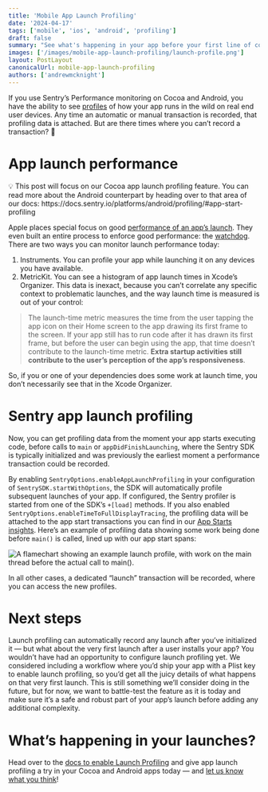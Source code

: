 ```yaml
---
title: 'Mobile App Launch Profiling'
date: '2024-04-17'
tags: ['mobile', 'ios', 'android', 'profiling']
draft: false
summary: "See what's happening in your app before your first line of code can even run."
images: ['/images/mobile-app-launch-profiling/launch-profile.png']
layout: PostLayout
canonicalUrl: mobile-app-launch-profiling
authors: ['andrewmcknight']
---
```


If you use Sentry’s Performance monitoring on Cocoa and Android, you have the ability to see [profiles](https://docs.sentry.io/product/profiling/) of how your app runs in the wild on real end user devices. Any time an automatic or manual transaction is recorded, that profiling data is attached. But are there times where you can’t record a transaction? 🤔

# App launch performance

<aside>
💡 This post will focus on our Cocoa app launch profiling feature. You can read more about the Android counterpart by heading over to that area of our docs: https://docs.sentry.io/platforms/android/profiling/#app-start-profiling
</aside>

Apple places special focus on good [performance of an app’s launch](https://developer.apple.com/documentation/xcode/reducing-your-app-s-launch-time). They even built an entire process to enforce good performance: the [watchdog](https://developer.apple.com/documentation/xcode/addressing-watchdog-terminations). There are two ways you can monitor launch performance today:

1. Instruments. You can profile your app while launching it on any devices you have available.
2. MetricKit. You can see a histogram of app launch times in Xcode’s Organizer. This data is inexact, because you can’t correlate any specific context to problematic launches, and the way launch time is measured is out of your control:

> The launch-time metric measures the time from the user tapping the app icon on their Home screen to the app drawing its first frame to the screen. If your app still has to run code after it has drawn its first frame, but before the user can begin using the app, that time doesn’t contribute to the launch-time metric. **Extra startup activities still contribute to the user’s perception of the app’s responsiveness**.

So, if you or one of your dependencies does some work at launch time, you don’t necessarily see that in the Xcode Organizer.

# Sentry app launch profiling

Now, you can get profiling data from the moment your app starts executing code, before calls to `main` or `appDidFinishLaunching`, where the Sentry SDK is typically initialized and was previously the earliest moment a performance transaction could be recorded.

By enabling `SentryOptions.enableAppLaunchProfiling` in your configuration of `SentrySDK.startWithOptions`, the SDK will automatically profile subsequent launches of your app. If configured, the Sentry profiler is started from one of the SDK’s `+[load]` methods. If you also enabled `SentryOptions.enableTimeToFullDisplayTracing`, the profiling data will be attached to the app start transactions you can find in our [App Starts insights](https://docs.sentry.io/product/insights/mobile-vitals/app-starts/). Here’s an example of profiling data showing some work being done before `main()` is called, lined up with our app start spans:

![A flamechart showing an example launch profile, with work on the main thread before the actual call to `main()`.](/images/mobile-app-launch-profiling/launch-profile.png)

In all other cases, a dedicated “launch” transaction will be recorded, where you can access the new profiles.

# Next steps

Launch profiling can automatically record any launch after you’ve initialized it — but what about the very first launch after a user installs your app? You wouldn’t have had an opportunity to configure launch profiling yet. We considered including a workflow where you’d ship your app with a Plist key to enable launch profiling, so you’d get all the juicy details of what happens on that very first launch. This is still something we’ll consider doing in the future, but for now, we want to battle-test the feature as it is today and make sure it’s a safe and robust part of your app’s launch before adding any additional complexity.

# What’s happening in your launches?

Head over to the [docs to enable Launch Profiling](https://docs.sentry.io/platforms/apple/profiling/#enable-launch-profiling) and give app launch profiling a try in your Cocoa and Android apps today — and [let us know what you think](https://github.com/getsentry/sentry-cocoa/discussions/3721)!
